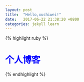 ```yaml
---
layout: post
title:  "Hello,xushiwei!"
date:   2017-06-22 21:38:20 +0800
categories: jekyll learn
---
```


<title>使用jekyll</title>
<style>
h1:last-child{color:blue;}
</style>
{% highlight ruby %}
<h1 title="">个人博客</h1>
{% endhighlight %}
